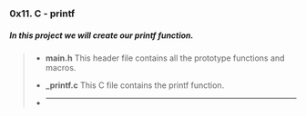 ### 0x11. C - printf

##### In this project we will create our printf function.

> - **main.h** This header file contains all the prototype functions and macros.
>
> - **_printf.c** This C file contains the printf function.
>
> - ****
